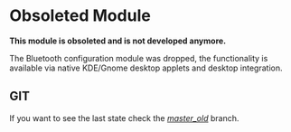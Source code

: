 Obsoleted Module
================

**This module is obsoleted and is not developed anymore.**

The Bluetooth configuration module was dropped, the functionality is available
via native KDE/Gnome desktop applets and desktop integration.


GIT
---

If you want to see the last state check the [*master_old*](../master_old) branch.

